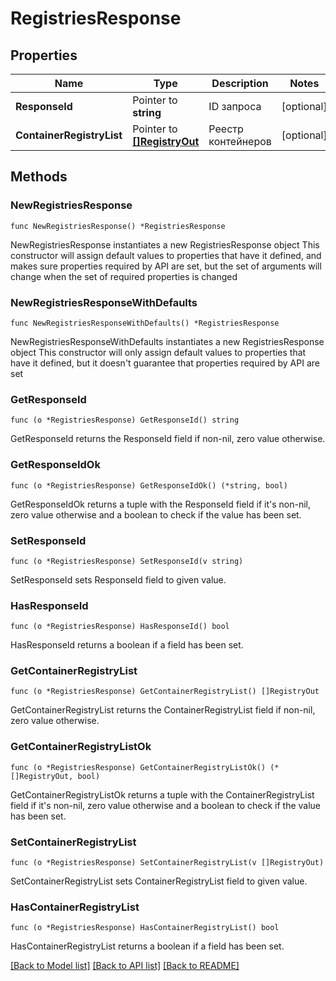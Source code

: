 # RegistriesResponse

## Properties

Name | Type | Description | Notes
------------ | ------------- | ------------- | -------------
**ResponseId** | Pointer to **string** | ID запроса | [optional] 
**ContainerRegistryList** | Pointer to [**[]RegistryOut**](RegistryOut.md) | Реестр контейнеров | [optional] 

## Methods

### NewRegistriesResponse

`func NewRegistriesResponse() *RegistriesResponse`

NewRegistriesResponse instantiates a new RegistriesResponse object
This constructor will assign default values to properties that have it defined,
and makes sure properties required by API are set, but the set of arguments
will change when the set of required properties is changed

### NewRegistriesResponseWithDefaults

`func NewRegistriesResponseWithDefaults() *RegistriesResponse`

NewRegistriesResponseWithDefaults instantiates a new RegistriesResponse object
This constructor will only assign default values to properties that have it defined,
but it doesn't guarantee that properties required by API are set

### GetResponseId

`func (o *RegistriesResponse) GetResponseId() string`

GetResponseId returns the ResponseId field if non-nil, zero value otherwise.

### GetResponseIdOk

`func (o *RegistriesResponse) GetResponseIdOk() (*string, bool)`

GetResponseIdOk returns a tuple with the ResponseId field if it's non-nil, zero value otherwise
and a boolean to check if the value has been set.

### SetResponseId

`func (o *RegistriesResponse) SetResponseId(v string)`

SetResponseId sets ResponseId field to given value.

### HasResponseId

`func (o *RegistriesResponse) HasResponseId() bool`

HasResponseId returns a boolean if a field has been set.

### GetContainerRegistryList

`func (o *RegistriesResponse) GetContainerRegistryList() []RegistryOut`

GetContainerRegistryList returns the ContainerRegistryList field if non-nil, zero value otherwise.

### GetContainerRegistryListOk

`func (o *RegistriesResponse) GetContainerRegistryListOk() (*[]RegistryOut, bool)`

GetContainerRegistryListOk returns a tuple with the ContainerRegistryList field if it's non-nil, zero value otherwise
and a boolean to check if the value has been set.

### SetContainerRegistryList

`func (o *RegistriesResponse) SetContainerRegistryList(v []RegistryOut)`

SetContainerRegistryList sets ContainerRegistryList field to given value.

### HasContainerRegistryList

`func (o *RegistriesResponse) HasContainerRegistryList() bool`

HasContainerRegistryList returns a boolean if a field has been set.


[[Back to Model list]](../README.md#documentation-for-models) [[Back to API list]](../README.md#documentation-for-api-endpoints) [[Back to README]](../README.md)


